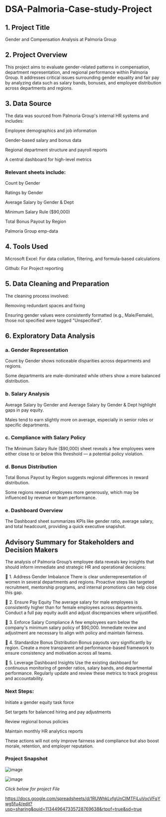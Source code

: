 # DSA-Palmoria-Case-study-Project

## 1. Project Title
Gender and Compensation Analysis at Palmoria Group

## 2. Project Overview
This project aims to evaluate gender-related patterns in compensation, department representation, and regional performance within Palmoria Group. It addresses critical issues surrounding gender equality and fair pay by analyzing data such as salary bands, bonuses, and employee distribution across departments and regions.

## 3. Data Source
The data was sourced from Palmoria Group's internal HR systems and includes:

Employee demographics and job information

Gender-based salary and bonus data

Regional department structure and payroll reports

A central dashboard for high-level metrics
### Relevant sheets include:
Count by Gender

Ratings by Gender

Average Salary by Gender & Dept

Minimum Salary Rule ($90,000)

Total Bonus Payout by Region

Palmoria Group emp-data

## 4. Tools Used
Microsoft Excel: For data collation, filtering, and formula-based calculations

Github: For Project reporting

## 5. Data Cleaning and Preparation
The cleaning process involved:

Removing redundant spaces and fixing 

Ensuring gender values were consistently formatted (e.g., Male/Female), those not specified were tagged "Unspecified".

## 6. Exploratory Data Analysis
### a. Gender Representation
Count by Gender shows noticeable disparities across departments and regions.

Some departments are male-dominated while others show a more balanced distribution.

### b. Salary Analysis
Average Salary by Gender and Average Salary by Gender & Dept highlight gaps in pay equity.

Males tend to earn slightly more on average, especially in senior roles or specific departments.

### c. Compliance with Salary Policy
The Minimum Salary Rule ($90,000) sheet reveals a few employees were either close to or below this threshold — a potential policy violation.

### d. Bonus Distribution
Total Bonus Payout by Region suggests regional differences in reward distribution.

Some regions reward employees more generously, which may be influenced by revenue or team performance.

### e. Dashboard Overview
The Dashboard sheet summarizes KPIs like gender ratio, average salary, and total headcount, providing a quick executive snapshot.

## Advisory Summary for Stakeholders and Decision Makers
The analysis of Palmoria Group’s employee data reveals key insights that should inform immediate and strategic HR and operational decisions:

🔹 1. Address Gender Imbalance
There is clear underrepresentation of women in several departments and regions. Proactive steps like targeted recruitment, mentorship programs, and internal promotions can help close this gap.

🔹 2. Ensure Pay Equity
The average salary for male employees is consistently higher than for female employees across departments. Conduct a full pay equity audit and adjust discrepancies where unjustified.

🔹 3. Enforce Salary Compliance
A few employees earn below the company's minimum salary policy of $90,000. Immediate review and adjustment are necessary to align with policy and maintain fairness.

🔹 4. Standardize Bonus Distribution
Bonus payouts vary significantly by region. Create a more transparent and performance-based framework to ensure consistency and motivation across all teams.

🔹 5. Leverage Dashboard Insights
Use the existing dashboard for continuous monitoring of gender ratios, salary bands, and departmental performance. Regularly update and review these metrics to track progress and accountability.

### Next Steps:

Initiate a gender equity task force

Set targets for balanced hiring and pay adjustments

Review regional bonus policies

Maintain monthly HR analytics reports

These actions will not only improve fairness and compliance but also boost morale, retention, and employer reputation.

### Project Snapshot

![image](https://github.com/user-attachments/assets/6e187c2d-481f-4cc8-955e-b3451d031a0a)

![image](https://github.com/user-attachments/assets/692d2b96-214b-499e-bc49-e1a9c037293c)

*Click below for project File*

https://docs.google.com/spreadsheets/d/1RUWhkLvfgUnCIMTFjLuVocVFqYwg5fu4/edit?usp=sharing&ouid=113449647335728769638&rtpof=true&sd=true
